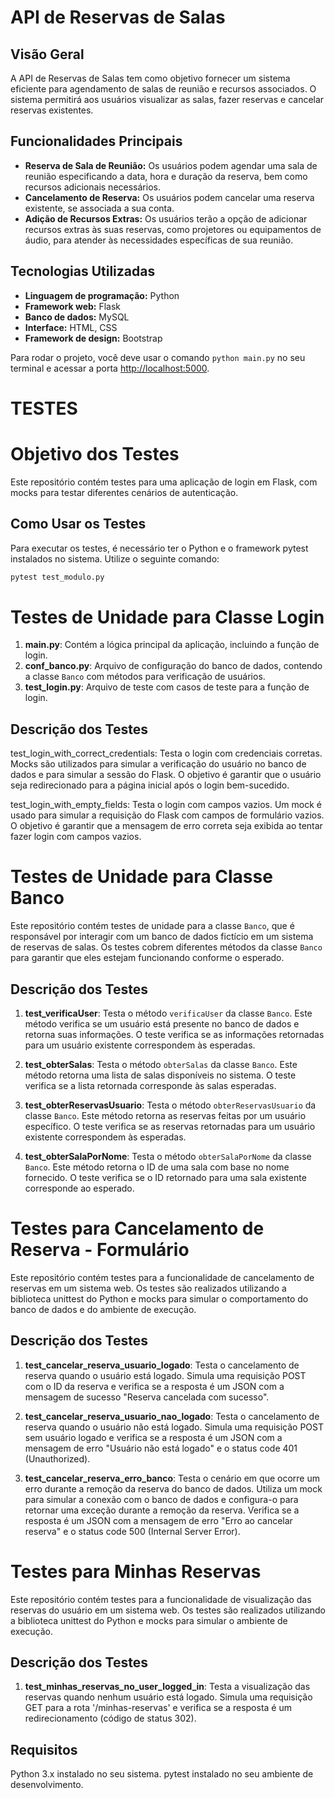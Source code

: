 # API de Reservas de Salas

## Visão Geral
A API de Reservas de Salas tem como objetivo fornecer um sistema eficiente para agendamento de salas de reunião e recursos associados. O sistema permitirá aos usuários visualizar as salas, fazer reservas e cancelar reservas existentes.

## Funcionalidades Principais
- **Reserva de Sala de Reunião:** Os usuários podem agendar uma sala de reunião especificando a data, hora e duração da reserva, bem como recursos adicionais necessários.
- **Cancelamento de Reserva:** Os usuários podem cancelar uma reserva existente, se associada a sua conta.
- **Adição de Recursos Extras:** Os usuários terão a opção de adicionar recursos extras às suas reservas, como projetores ou equipamentos de áudio, para atender às necessidades específicas de sua reunião.


## Tecnologias Utilizadas
- **Linguagem de programação:** Python
- **Framework web:** Flask
- **Banco de dados:** MySQL
- **Interface:** HTML, CSS
- **Framework de design:** Bootstrap


Para rodar o projeto, você deve usar o comando `python main.py` no seu terminal e acessar a porta [http://localhost:5000](http://localhost:5000).


# TESTES

# Objetivo dos Testes

Este repositório contém testes para uma aplicação de login em Flask, com mocks para testar diferentes cenários de autenticação.

## Como Usar os Testes

Para executar os testes, é necessário ter o Python e o framework pytest instalados no sistema. Utilize o seguinte comando:

```bash
pytest test_modulo.py
```

# Testes de Unidade para Classe Login

1. **main.py**: Contém a lógica principal da aplicação, incluindo a função de login.
2. **conf_banco.py**: Arquivo de configuração do banco de dados, contendo a classe `Banco` com métodos para verificação de usuários.
3. **test_login.py**: Arquivo de teste com casos de teste para a função de login.

## Descrição dos Testes

test_login_with_correct_credentials: Testa o login com credenciais corretas. Mocks são utilizados para simular a verificação do usuário no banco de dados e para simular a sessão do Flask. O objetivo é garantir que o usuário seja redirecionado para a página inicial após o login bem-sucedido.

test_login_with_empty_fields: Testa o login com campos vazios. Um mock é usado para simular a requisição do Flask com campos de formulário vazios. O objetivo é garantir que a mensagem de erro correta seja exibida ao tentar fazer login com campos vazios.

# Testes de Unidade para Classe Banco

Este repositório contém testes de unidade para a classe `Banco`, que é responsável por interagir com um banco de dados fictício em um sistema de reservas de salas. Os testes cobrem diferentes métodos da classe `Banco` para garantir que eles estejam funcionando conforme o esperado.

## Descrição dos Testes

1. **test_verificaUser**: Testa o método `verificaUser` da classe `Banco`. Este método verifica se um usuário está presente no banco de dados e retorna suas informações. O teste verifica se as informações retornadas para um usuário existente correspondem às esperadas.

2. **test_obterSalas**: Testa o método `obterSalas` da classe `Banco`. Este método retorna uma lista de salas disponíveis no sistema. O teste verifica se a lista retornada corresponde às salas esperadas.

3. **test_obterReservasUsuario**: Testa o método `obterReservasUsuario` da classe `Banco`. Este método retorna as reservas feitas por um usuário específico. O teste verifica se as reservas retornadas para um usuário existente correspondem às esperadas.

4. **test_obterSalaPorNome**: Testa o método `obterSalaPorNome` da classe `Banco`. Este método retorna o ID de uma sala com base no nome fornecido. O teste verifica se o ID retornado para uma sala existente corresponde ao esperado.

# Testes para Cancelamento de Reserva - Formulário

Este repositório contém testes para a funcionalidade de cancelamento de reservas em um sistema web. Os testes são realizados utilizando a biblioteca unittest do Python e mocks para simular o comportamento do banco de dados e do ambiente de execução.

## Descrição dos Testes

1. **test_cancelar_reserva_usuario_logado**: Testa o cancelamento de reserva quando o usuário está logado. Simula uma requisição POST com o ID da reserva e verifica se a resposta é um JSON com a mensagem de sucesso "Reserva cancelada com sucesso".

2. **test_cancelar_reserva_usuario_nao_logado**: Testa o cancelamento de reserva quando o usuário não está logado. Simula uma requisição POST sem usuário logado e verifica se a resposta é um JSON com a mensagem de erro "Usuário não está logado" e o status code 401 (Unauthorized).

3. **test_cancelar_reserva_erro_banco**: Testa o cenário em que ocorre um erro durante a remoção da reserva do banco de dados. Utiliza um mock para simular a conexão com o banco de dados e configura-o para retornar uma exceção durante a remoção da reserva. Verifica se a resposta é um JSON com a mensagem de erro "Erro ao cancelar reserva" e o status code 500 (Internal Server Error).

# Testes para Minhas Reservas

Este repositório contém testes para a funcionalidade de visualização das reservas do usuário em um sistema web. Os testes são realizados utilizando a biblioteca unittest do Python e mocks para simular o ambiente de execução.

## Descrição dos Testes

1. **test_minhas_reservas_no_user_logged_in**: Testa a visualização das reservas quando nenhum usuário está logado. Simula uma requisição GET para a rota '/minhas-reservas' e verifica se a resposta é um redirecionamento (código de status 302).

## Requisitos

Python 3.x instalado no seu sistema.
pytest instalado no seu ambiente de desenvolvimento.

